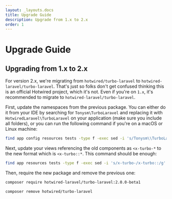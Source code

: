```yaml
---
layout: _layouts.docs
title: Upgrade Guide
description: Upgrade from 1.x to 2.x
order: 1
---
```


# Upgrade Guide

## Upgrading from 1.x to 2.x

For version 2.x, we're migrating from `hotwired/turbo-laravel` to `hotwired-laravel/turbo-laravel`. That's just so folks don't get confused thinking this is an official Hotwired project, which it's not. Even if you're on `1.x`, it's recommended to migrate to `hotwired-laravel/turbo-laravel`.

First, update the namespaces from the previous package. You can either do it from your IDE by searching for `Tonysm\TurboLaravel` and replacing it with `HotwiredLaravel\TurboLaravel` on your application (make sure you include all folders), or you can run the following command if you're on a macOS or Linux machine:

```bash
find app config resources tests -type f -exec sed -i 's/Tonysm\\TurboLaravel/HotwiredLaravel\\TurboLaravel/g' {} +
```

Next, update your views referencing the old components as `<x-turbo-*` to the new format which is `<x-turbo::*`. This command should be enough:

```bash
find app resources tests -type f -exec sed -i 's/x-turbo-/x-turbo::/g' {} +
```

Then, require the new package and remove the previous one:

```bash
composer require hotwired-laravel/turbo-laravel:2.0.0-beta1

composer remove hotwired/turbo-laravel
```
